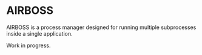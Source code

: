 # AIRBOSS

AIRBOSS is a process manager designed for running multiple subprocesses inside a single application. 

Work in progress.
